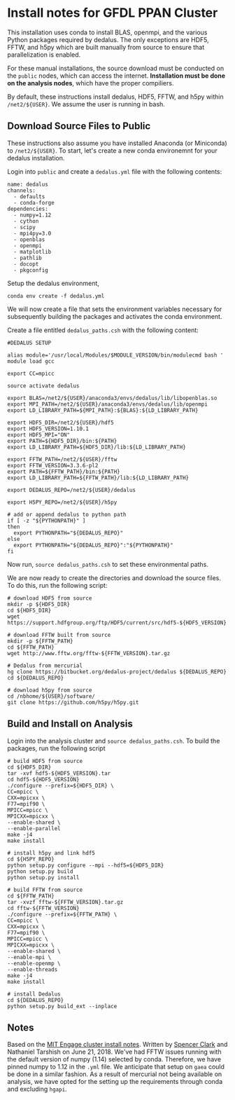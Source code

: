 Install notes for GFDL PPAN Cluster 
====================================


This installation uses conda to install BLAS, openmpi, and the various Python packages required by dedalus. The only exceptions are HDF5, FFTW, and h5py which are built manually from source to ensure that parallelization is enabled. 

For these manual installations, the source download must be conducted on the `public` nodes, which can access the internet. **Installation must be done on the analysis nodes**, which have the proper compiliers. 

By default, these instructions install dedalus, HDF5, FFTW, and h5py within ``/net2/${USER}``. We assume the user is running in bash. 

Download Source Files to Public 
-------------------------------

These instructions also assume you have installed Anaconda (or Miniconda) to ``/net2/${USER}``. To start, let's create a new conda environemnt for your dedalus installation. 

Login into ``public`` and create a  ``dedalus.yml`` file with the following contents:

```
name: dedalus 
channels:
  - defaults
  - conda-forge 
dependencies:
  - numpy=1.12
  - cython 
  - scipy 
  - mpi4py=3.0 
  - openblas 
  - openmpi 
  - matplotlib
  - pathlib
  - docopt
  - pkgconfig
```

Setup the dedalus environment, 
```
conda env create -f dedalus.yml
```

We will now create a file that sets the environment variables necessary for subsequently building the packages and activates the conda environment.

Create a file entitled ``dedalus_paths.csh`` with the following content:
```
#DEDALUS SETUP

alias module='/usr/local/Modules/$MODULE_VERSION/bin/modulecmd bash '
module load gcc

export CC=mpicc

source activate dedalus

export BLAS=/net2/${USER}/anaconda3/envs/dedalus/lib/libopenblas.so
export MPI_PATH=/net2/${USER}/anaconda3/envs/dedalus/lib/openmpi
export LD_LIBRARY_PATH=${MPI_PATH}:${BLAS}:${LD_LIBRARY_PATH}

export HDF5_DIR=/net2/${USER}/hdf5
export HDF5_VERSION=1.10.1
export HDF5_MPI="ON"
export PATH=${HDF5_DIR}/bin:${PATH}
export LD_LIBRARY_PATH=${HDF5_DIR}/lib:${LD_LIBRARY_PATH}

export FFTW_PATH=/net2/${USER}/fftw
export FFTW_VERSION=3.3.6-pl2
export PATH=${FFTW_PATH}/bin:${PATH}
export LD_LIBRARY_PATH=${FFTW_PATH}/lib:${LD_LIBRARY_PATH}

export DEDALUS_REPO=/net2/${USER}/dedalus

export H5PY_REPO=/net2/${USER}/h5py

# add or append dedalus to python path 
if [ -z "${PYTHONPATH}" ]
then
  export PYTHONPATH="${DEDALUS_REPO}"
else
  export PYTHONPATH="${DEDALUS_REPO}":"${PYTHONPATH}"
fi
```

Now run, ``source dedalus_paths.csh`` to set these environmental paths. 
 
We are now ready to create the directories and download the source files. To do this, run the following script:
 
```
# download HDF5 from source
mkdir -p ${HDF5_DIR}
cd ${HDF5_DIR}
wget https://support.hdfgroup.org/ftp/HDF5/current/src/hdf5-${HDF5_VERSION}.tar

# download FFTW built from source
mkdir -p ${FFTW_PATH}
cd ${FFTW_PATH}
wget http://www.fftw.org/fftw-${FFTW_VERSION}.tar.gz

# Dedalus from mercurial
hg clone https://bitbucket.org/dedalus-project/dedalus ${DEDALUS_REPO}
cd ${DEDALUS_REPO}

# download h5py from source
cd /nbhome/${USER}/software/
git clone https://github.com/h5py/h5py.git
```

Build and Install on Analysis
------------------------
Login into the analysis cluster and  ``source dedalus_paths.csh``. To build the packages, run the following script 

```
# build HDF5 from source
cd ${HDF5_DIR}
tar -xvf hdf5-${HDF5_VERSION}.tar
cd hdf5-${HDF5_VERSION}
./configure --prefix=${HDF5_DIR} \
CC=mpicc \
CXX=mpicxx \
F77=mpif90 \
MPICC=mpicc \
MPICXX=mpicxx \
--enable-shared \
--enable-parallel
make -j4
make install

# install h5py and link hdf5  
cd ${H5PY_REPO}
python setup.py configure --mpi --hdf5=${HDF5_DIR}
python setup.py build
python setup.py install

# build FFTW from source
cd ${FFTW_PATH}
tar -xvzf fftw-${FFTW_VERSION}.tar.gz
cd fftw-${FFTW_VERSION}
./configure --prefix=${FFTW_PATH} \
CC=mpicc \
CXX=mpicxx \
F77=mpif90 \
MPICC=mpicc \
MPICXX=mpicxx \
--enable-shared \
--enable-mpi \
--enable-openmp \
--enable-threads
make -j4
make install

# install Dedalus 
cd ${DEDALUS_REPO}
python setup.py build_ext --inplace
```

Notes
-----
Based on the [MIT Engage cluster install notes](http://dedalus-project.readthedocs.io/en/latest/machines/engaging/engaging.html). Written by [Spencer Clark](https://github.com/spencerkclark) and Nathaniel Tarshish on June 21, 2018. We've had FFTW issues running with the default version of numpy (1.14) selected by conda. Therefore, we have pinned numpy to 1.12 in the `.yml` file. We anticipate that setup on `gaea` could be done in a similar fashion. As a result of mercurial not being available on analysis, we have opted for the setting up the requirements through conda and excluding `hgapi`. 
